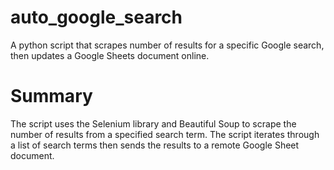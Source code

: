 # auto_google_search
A python script that scrapes number of results for a specific Google search, then 
updates a Google Sheets document online.

# Summary
The script uses the Selenium library and Beautiful Soup to scrape the number of 
results from a specified search term.
The script iterates through a list of search terms then sends the results to a 
remote Google Sheet document.
